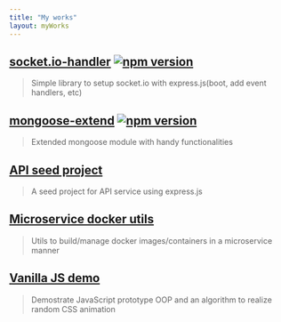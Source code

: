 ```yaml
---
title: "My works"
layout: myWorks
---
```


## [socket.io-handler](https://github.com/hankchiutw/socket.io-handler) [![npm version](https://badge.fury.io/js/socket.io-handler.svg)](https://badge.fury.io/js/socket.io-handler)
> Simple library to setup socket.io with express.js(boot, add event handlers, etc)


## [mongoose-extend](https://github.com/hankchiutw/mongoose-extend) [![npm version](https://badge.fury.io/js/mongoose-extend.svg)](https://badge.fury.io/js/mongoose-extend)
> Extended mongoose module with handy functionalities


## [API seed project](https://github.com/hankchiutw/api-seed)
> A seed project for API service using express.js


## [Microservice docker utils](https://github.com/hankchiutw/microservice-docker-utils)
> Utils to build/manage docker images/containers in a microservice manner


## [Vanilla JS demo](https://github.com/hankchiutw/vanillajs-demo)
> Demostrate JavaScript prototype OOP and an algorithm to realize random CSS animation
